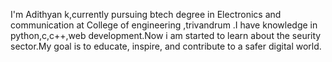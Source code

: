 I'm Adithyan k,currently pursuing btech degree in Electronics and communication at College of engineering ,trivandrum .I have knowledge in python,c,c++,web development.Now i am started to learn about the seurity sector.My goal is to educate, inspire, and contribute to a safer digital world.
